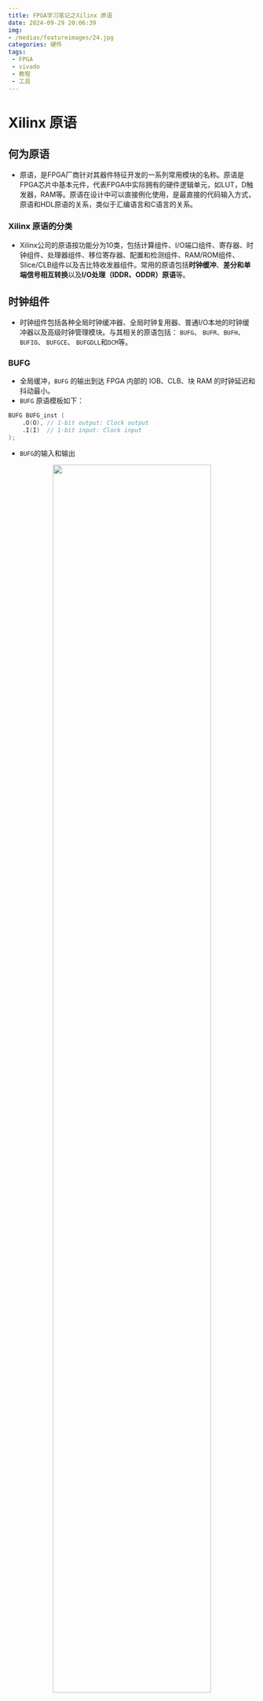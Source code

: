```yaml
---
title: FPGA学习笔记之Xilinx 原语
date: 2024-09-29 20:06:39
img:
- /medias/featureimages/24.jpg
categories: 硬件
tags:
 - FPGA
 - vivado
 - 教程
 - 工具
---
```


# Xilinx 原语


##  何为原语
- 原语，是FPGA厂商针对其器件特征开发的一系列常用模块的名称。原语是FPGA芯片中基本元件，代表FPGA中实际拥有的硬件逻辑单元，如LUT，D触发器，RAM等。原语在设计中可以直接例化使用，是最直接的代码输入方式，原语和HDL原语的关系，类似于汇编语言和C语言的关系。


### Xilinx 原语的分类

- Xilinx公司的原语按功能分为10类，包括计算组件、I/O端口组件、寄存器、时钟组件、处理器组件、移位寄存器、配置和检测组件、RAM/ROM组件、Slice/CLB组件以及吉比特收发器组件。常用的原语包括**时钟缓冲**、**差分和单端信号相互转换**以及**I/O处理（IDDR、ODDR）原语**等。



##  时钟组件

- 时钟组件包括各种全局时钟缓冲器、全局时钟复用器、普通I/O本地的时钟缓冲器以及高级时钟管理模块。与其相关的原语包括： `BUFG`、 `BUFR`、`BUFH`、 `BUFIO`、 `BUFGCE`、 `BUFGDLL`和`DCM`等。

### BUFG

- 全局缓冲，`BUFG` 的输出到达 FPGA 内部的 IOB、CLB、块 RAM 的时钟延迟和抖动最小。
- `BUFG` 原语模板如下： 
```verilog
BUFG BUFG_inst ( 
    .O(O), // 1-bit output: Clock output 
    .I(I)  // 1-bit input: Clock input 
);
```
- `BUFG`的输入和输出

<div align="center">
<img src=./xilinx-primitives/1.png width=80%/>
</div>


### BUFIO
- `BUFIO` 是 IO 时钟网络，其独立于全局时钟资源，适合采集源同步数据。它只能驱动 IO Block 里面的逻辑，不能驱动 CLB 里面的 LUT，REG 等逻辑。换句话说，就是其输出时钟只能作用在一个时钟区域的IO寄存器处，无法在FPGA内部逻辑使用
- BUFIO 原语模板如下： 
```verilog
BUFIO BUFIO_inst ( 
    .O(O), // 1-bit output: Clock output (connect to I/O clock loads). 
    .I(I)  // 1-bit input: Clock input (connect to an IBUF or BUFMR). 
); 
```
- `BUFIO` 在采集源同步 IO 数据时，提供非常小的延时，因此非常适合采集比如 RGMII 接收侧的数据，但是由于其不能驱动 FPGA 的内部逻辑，因此需要 `BUFIO` 和 `BUFG` 配合使用，以达到最佳性能。如 `ETH_RXC` 的时钟经过 BUFIO，用来采集端口数据；`ETH_RXC` 经过 `BUFG`，用来作为除端口采集外的其他模块的操作时钟。 

- `BUFIO`的输入和输出

<div align="center">
<img src=./xilinx-primitives/2.png width=80%/>
</div>

### 时钟区域视图

<div align="center">
<img src=./xilinx-primitives/3.png width=50%/>
</div>

### 缓冲器使用场景

<div align="center">
<img src=./xilinx-primitives/4.png width=70%/>
</div>




## IO端口组件

- I/O组件提供了**标准单端I/O缓存**(`IBUF/OBUF`)、**DDR专用I/O信号缓存**(`IDDR/ODDR`)、**可变抽头延迟链**(`IDELAY/ODELAY`)、**上拉**(`PULLUP`)、**下拉**(`PULLDOWN`)以及**单端信号和差分信号之间的相互转换**(`IBUFDS/ OBUFDS`) 等。

- `HP BANK` 与 `HR BANK` IO资源的区别：
  
<div align="center">
<img src=./xilinx-primitives/5.png width=70%/>
</div>

- 各系列 `BANK` 分布

<div align="center">
<img src=./xilinx-primitives/6.png width=80%/>
<img src=./xilinx-primitives/7.png width=80%/>
<img src=./xilinx-primitives/8.png width=80%/>
</div>

- IO资源结构
<div align="center">
<img src=./xilinx-primitives/9.png width=70%/>
</div>

### IDDR
- 在 7 系列设备的 `ILOGIC block` 中有专属的 `registers` 来实现 `input double-data-rate(IDDR) registers`，将输入的上下边沿 DDR 信号，转换成两位单边沿 SDR 信号。即为实现输入数据双沿采样。
- `IDDR` 的原语结构图如下图所示：
    - C：输入的同步时钟； 
    - D：输入的 1 位 DDR 数据； 
    - Q1 和 Q2：分别是“C”时钟上升沿和下降沿同步输出的 SDR 数据。 
    - CE：时钟使能信号； 
    - S/R：置位/复位信号，这两个信号不能同时拉高。
<div align="center">
<img src=./xilinx-primitives/10.png width=30%/>
</div>

- `IDDR` 原语模板如下：
```verilog
IDDR #( 
    .DDR_CLK_EDGE("OPPOSITE_EDGE"), // "OPPOSITE_EDGE", "SAME_EDGE"  指定时钟边沿
                                    //    or "SAME_EDGE_PIPELINED"  
    .INIT_Q1(1'b0), // Initial value of Q1: 1'b0 or 1'b1 指定输出Q1和Q2的初始值
    .INIT_Q2(1'b0), // Initial value of Q2: 1'b0 or 1'b1 
    .SRTYPE("SYNC") // Set/Reset type: "SYNC" or "ASYNC" 指定复位/置位信号的有效时机
) IDDR_inst ( 
    .Q1(Q1), // 1-bit output for positive edge of clock 输出数据，在时钟上升沿有效
    .Q2(Q2), // 1-bit output for negative edge of clock 输出数据，在时钟下降沿有效
    .C(C),   // 1-bit clock input 时钟输入
    .CE(CE), // 1-bit clock enable input 时钟使能输入
    .D(D),   // 1-bit DDR data input  数据输入
    .R(R),   // 1-bit reset 复位输入
    .S(S)    // 1-bit set 置位输入
);
```

- `DDR_CLK_EDGE` 参数为 `IDDR` 的三种采集模式，分别为`OPPOSITE_EDGE`、`SAME_EDGE`和`SAME_EDGE_PIPELINED`模式。 
- `OPPOSITE_EDGE` 模式的时序图如下图所示： 
  - `OPPOSITE_EDGE` 模式下，在时钟的上升沿输出的 Q1，时钟的下降沿输出 Q2。
<div align="center">
<img src=./xilinx-primitives/11.png width=70%/>
</div>

  

- `SAME_EDGE` 模式的时序图如下图所示：
    - `SAME_EDGE` 模式下，在时钟的上升沿输出 Q1 和 Q2，但 Q1 和 Q2 不在同一个 cycle 输出。 
<div align="center">
<img src=./xilinx-primitives/12.png width=70%/>
</div>


- `SAME_EDGE_PIPELINED` 模式的时序图如下图所示： 
    - `SAME_EDGE_PIPELINED` 模式下，在时钟的上升沿输出 Q1 和 Q2，Q1 和 Q2 虽然在同一个 cycle 输出，但整体延时了一个时钟周期。在使用 `IDDR` 时，**一般采用此种模式**。 
<div align="center">
<img src=./xilinx-primitives/13.png width=70%/>
</div>





### ODDR
- 通过 `ODDR` 把两路单端的数据合并到一路上输出，上下沿同时输出数据，上升沿输出 a 路，下降沿输出 b 路；如果两路输入信号一路固定为 1，另外一路固定为 0，那么输出的信号实际上是时钟信号。即为实现输出数据双沿采样。
- `0DDR` 的原语结构图如下图所示：
    - C：输入的同步时钟； 
    - Q：输出的 1 位 DDR 数据； 
    - D1 和 D2：分别是“C”时钟上升沿和下降沿同步输入的 SDR 数据。 
    - CE：时钟使能信号； 
    - S/R：置位/复位信号，这两个信号不能同时拉高。
<div align="center">
<img src=./xilinx-primitives/14.png width=30%/>
</div>

- `ODDR` 原语模板如下： 
```verilog
ODDR #( 
    .DDR_CLK_EDGE("OPPOSITE_EDGE"), // "OPPOSITE_EDGE" or "SAME_EDGE"  指定时钟边沿
    .INIT(1'b0),    // Initial   value of Q: 1'b0 or 1'b1 指定输出Q的初始值，可以是1'b0或1'b1
    .SRTYPE("SYNC") // Set/Reset type: "SYNC" or "ASYNC"  指定复位/置位类型
) ODDR_inst ( 
    .Q(Q),   // 1-bit DDR output 输出数据
    .C(C),   // 1-bit clock input 时钟输入
    .CE(CE), // 1-bit clock enable input 时钟使能输入
    .D1(D1), // 1-bit data input (positive edge) 数据输入1，在时钟上升沿有效
    .D2(D2), // 1-bit data input (negative edge)  数据输入2，在时钟下降沿有效
    .R(R),   // 1-bit reset 复位输入
    .S(S)    // 1-bit set 置位输入
);
```

- `DDR_CLK_EDGE` 参数为 `ODDR` 的两种输出模式，分别为`OPPOSITE_EDGE`和`SAME_EDGE`模式。 
- `OPPOSITE_EDGE` 模式的时序图如下图所示： 
  -  此种模式下，在 FPGA 内部需要两个反相时钟来同步 D1 和 D2，此种模式使用较少。 
<div align="center">
<img src=./xilinx-primitives/15.png width=70%/>
</div>

- `SAME_EDGE` 模式的时序图如下图所示： 
  - 此种模式下，数据可以在相同的时钟边沿输出到 Q，一般采用此种模式。 
<div align="center">
<img src=./xilinx-primitives/16.png width=70%/>
</div>


### IBUFDS
- 即**专用差分输入时钟缓冲器**，在实验工程中如果需要将**差分时钟转换成单端时钟**作为全局时钟。`IBUFDS`是一个输入缓冲器，支持低压差分信号（如`LVCMOS`、`LVDS`等）。在`IBUFDS`中，一个电平接口用两个独特的电平接口（`I`和`IB`）表示。一个可以认为是主信号，另外一个可以认为是从信号。主信号和从信号是同一个逻辑信号，但是相位相反。
- `IBUFDS` 原语示意图如下所示：
<div align="center">
<img src=./xilinx-primitives/28.png width=40%/>
</div>

<div align="center">
<img src=./xilinx-primitives/29.png width=70%/>
</div>

- `IBUFDS` 原语模板如下： 
```verilog
IBUFDS #(
      .DIFF_TERM("FALSE"),       // Differential Termination 是否使用差分终端,用于改善信号质量。
      .IBUF_LOW_PWR("TRUE"),     // Low power="TRUE", Highest performance="FALSE" 设置缓冲器的功耗模式
      .IOSTANDARD("DEFAULT")     // Specify the input I/O standard 输入输出的I/O标准
   ) IBUFDS_inst (
      .O(O),  // Buffer output  缓冲器的输出
      .I(I),  // Diff_p buffer input (connect directly to top-level port) 差分输入信号的正极
      .IB(IB) // Diff_n buffer input (connect directly to top-level port) 差分输入信号的负极
   );
```

### OBUFDS
- 即差分输出时钟缓冲器，将**单端信号转换成差分信号**。`OBUFDS`是一个输出缓冲器，支持低压差分信号。`OBUFDS`隔离出了内电路并向芯片上的信号提供驱动电流。它的输出用`O`和`OB`两个独立接口表示。一个可以认为是主信号，另外一个可以认为是从信号。主信号和从信号是同一个逻辑信号，但是相位相反。
- `OBUFDS` 原语示意图如下所示：
<div align="center">
<img src=./xilinx-primitives/30.png width=50%/>
</div>

- `OBUFDS` 原语模板如下： 
```verilog
OBUFDS #(
      .IOSTANDARD("DEFAULT"), // Specify the output I/O standard 指定输出的 I/O 标准
      .SLEW("SLOW")           // Specify the output slew rate 指定输出信号的转换速率
   ) OBUFDS_inst (
      .O(O),     // Diff_p output (connect directly to top-level port) 差分输出信号的正极
      .OB(OB),   // Diff_n output (connect directly to top-level port) 差分输出信号的负极
      .I(I)      // Buffer input 缓冲器的输入
   );
```






### IDELAYE2
- `IDELAY` ：每个I/O模块都包含了一个可编程的延迟原语，称作 `IDELAYE2` 。 `IDELAY2`是一个可编程的31阶延迟原语，它既可以应用于组合逻辑也可以应用于时序逻辑或者同时用于两者。
- 用于在信号通过引脚进入芯片内部之前，进行延时调节，一般高速端口信号由于走线延时等原因，需要通过 `IDELAYE2` 原语对数据做微调。
- 下表为`IDELAY`参数信息：
<div align="center">
<img src=./xilinx-primitives/20.png width=80%/>
</div>


- 下图为 `IDELAYE2` 的例化框图：

<div align="center">
<img src=./xilinx-primitives/17.png width=50%/>
</div>

- 由 IDELAYE2 的模块框图我们可以看一下相关端口的信号信息，如下表所示： 
<div align="center">
<img src=./xilinx-primitives/18.png width=80%/>
</div>

- `FIXED` 模式
  - 在固定延迟模式中，延迟值在配置时预设为属性 `IDELAY_VALUE` 确定的延迟值。 配置后，此值无法更改。
  - `FIXED` 模式时序

<div align="center">
<img src=./xilinx-primitives/19.png width=70%/>
</div>

- `VARIABLE` 模式
    - 在该模式下，延迟值可以在配置后通过CE和INC端口进行动态配置。
    
    <div align="center">
    <img src=./xilinx-primitives/21.png width=50%/>
    </div>
   
    - `VARIABLE` 模式时序
    <div align="center">
    <img src=./xilinx-primitives/22.png width=80%/>
    </div>

- `VAR_LOAD` 模式
    - 该模式下功能与`VARIABLE`模式下类似，只不过可以通过`CNTVALUEIN`加载延迟节拍数，多了一种延迟加载方法。当LD端口有效时可以加载新的延迟`CNTVALUE`值到控制模块。
    
    <div align="center">
    <img src=./xilinx-primitives/23.png width=70%/>
    </div>
   
    - `VAR_LOAD` 模式时序
    <div align="center">
    <img src=./xilinx-primitives/24.png width=70%/>
    </div>
    
- `VAR_LOAD_PIPE` 模式
  - `VAR_LOAD_PIPE` 类似于 `VAR_LOAD` 模式，能够存储 `CNTVALUEIN` 值以备将来更新。
  - `VAR_LOAD_PIPE` 模式时序

<div align="center">
<img src=./xilinx-primitives/25.png width=70%/>
</div>

- `IDELAYE2` 原语模板如下： 
```verilog
IDELAYE2 #( 
    .CINVCTRL_SEL("FALSE"),          // Enable dynamic clock inversion (FALSE, TRUE) 
    .DELAY_SRC("IDATAIN"),           // Delay input (IDATAIN, DATAIN) 
    .HIGH_PERFORMANCE_MODE("FALSE"), // Reduced jitter ("TRUE"), Reduced power ("FALSE") 
    .IDELAY_TYPE("FIXED"),           // FIXED, VARIABLE, VAR_LOAD, VAR_LOAD_PIPE 
    .IDELAY_VALUE(0),                // Input delay tap setting (0-31) 
    .PIPE_SEL("FALSE"),              // Select pipelined mode, FALSE, TRUE 
    .REFCLK_FREQUENCY(200.0),        // IDELAYCTRL clock input frequency in MHz  
    .SIGNAL_PATTERN("DATA")          // DATA, CLOCK input signal 
) 
IDELAYE2_inst ( 
    .CNTVALUEOUT(CNTVALUEOUT),// 5-bit output: Counter value output 
    .DATAOUT(DATAOUT),        // 1-bit output: Delayed data output 
    .C(C),                    // 1-bit input: Clock input 
    .CE(CE),                  // 1-bit input: Active high enable increment/decrement input 
    .CINVCTRL(CINVCTRL),      // 1-bit input: Dynamic clock inversion input 
    .CNTVALUEIN(CNTVALUEIN),  // 5-bit input: Counter value input 
    .DATAIN(DATAIN),          // 1-bit input: Internal delay data input 
    .IDATAIN(IDATAIN),        // 1-bit input: Data input from the I/O 
    .INC(INC),                // 1-bit input: Increment / Decrement tap delay input 
    .LD(LD),                  // 1-bit input: Load IDELAY_VALUE input 
    .LDPIPEEN(LDPIPEEN),      // 1-bit input: Enable PIPELINE register to load data input 
    .REGRST(REGRST)           // 1-bit input: Active-high reset tap-delay input 
);   
```

- `IDATAIN` 为延时前的输入信号，`DATAOUT` 为延时后的输出信号。 
- `REFCLK_FREQUENCY` 参数为 `IDELAYCTRL` 原语的参考时钟频率，一般为 200Mhz； 
- `IDELAY_VALUE` 参数用来设置延时的 `tap` 数，范围为 1~31，每个 `tap` 数的延时时间和参考时钟频率有关。



### IDELAYCTRL 

- `IDELAYCTRL` 模块连续校准其区域内的各个 `IDELAY/ODELAY`，以减少工艺、电压和温度变化的影响。 `IDELAYCTRL` 模块使用用户提供的 `REFCLK` 校准 `IDELAY` 和 `ODELAY` 。
- 也就是说，`IDELAYCTRL` 和 `IDELAYE2` 一般同时使用，`IDELAYCTRL` 对 `IDELAYE2` 延时进行校准。
- `IDELAYCTRL` 原语如下：
```verilog
(* IODELAY_GROUP = <iodelay_group_name> *)  

IDELAYCTRL IDELAYCTRL_inst ( 
    .RDY(RDY),       // 1-bit output: Ready output 
    .REFCLK(REFCLK), // 1-bit input: Reference clock input 
    .RST(RST)        // 1-bit input: Active high reset input 
);  

```

- `IODELAY_GROUP` 为延时 IO 分组，一般数据接口位于多个 `BANK` 时，才需要分组。 
- `IDELAYCTRL` 通过参考时钟 `REFCLK` 来校准 `IDELAY2` 每个 `tap` 的延时值，可用的 `REFCLK` 频率为190Mhz~210Mhz 或者 290Mhz~310Mhz。
- 时钟频率越高对应的 `tap` 延时平均值越小，即延时调节精度越高。当参考时钟为 200Mhz 时，一个 `tap` 为 78ps。 

- `IDELAYCTRL` 时序 
<div align="center">
<img src=./xilinx-primitives/26.png width=60%/>
</div>

- `IDELAYCTRL` 位置分布
  -  `IDELAYCTRL` 模块存在于每个时钟区域的每个 I/O 列中。 
  -  `IDELAYCTRL` 模块校准其时钟区域内的所有 `IDELAYE2` 和 `ODELAYE2` 模块
  
<div align="center">
<img src=./xilinx-primitives/27.png width=60%/>
</div>